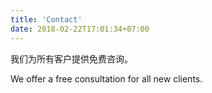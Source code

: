 ```yaml
---
title: 'Contact'
date: 2018-02-22T17:01:34+07:00
---
```


我们为所有客户提供免费咨询。

We offer a free consultation for all new clients.

